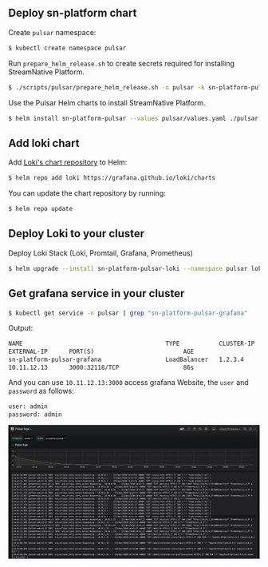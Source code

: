 ## Deploy sn-platform chart

Create `pulsar` namespace:

```bash
$ kubectl create namespace pulsar
```

Run `prepare_helm_release.sh` to create secrets required for installing StreamNative Platform.

```bash
$ ./scripts/pulsar/prepare_helm_release.sh -n pulsar -k sn-platform-pulsar -c --control-center-admin admin --control-center-password admin
```

Use the Pulsar Helm charts to install StreamNative Platform.

```bash
$ helm install sn-platform-pulsar --values pulsar/values.yaml ./pulsar
```


## Add loki chart

Add [Loki's chart repository](https://github.com/grafana/loki/tree/master/production/helm/loki) to Helm:

```bash
$ helm repo add loki https://grafana.github.io/loki/charts
```

You can update the chart repository by running:

```bash
$ helm repo update
```

## Deploy Loki to your cluster

Deploy Loki Stack (Loki, Promtail, Grafana, Prometheus)

```bash
$ helm upgrade --install sn-platform-pulsar-loki --namespace pulsar loki/loki-stack
```

## Get grafana service in your cluster

```bash
$ kubectl get service -n pulsar | grep "sn-platform-pulsar-grafana"
```

Output:

```text
NAME                                        TYPE           CLUSTER-IP    EXTERNAL-IP      PORT(S)                         AGE
sn-platform-pulsar-grafana                  LoadBalancer   1.2.3.4       10.11.12.13      3000:32118/TCP                  86s
```

And you can use `10.11.12.13:3000` access grafana Website, the `user` and `password` as follows:

```text
user: admin
password: admin
```

![loki](./img/loki.png)
